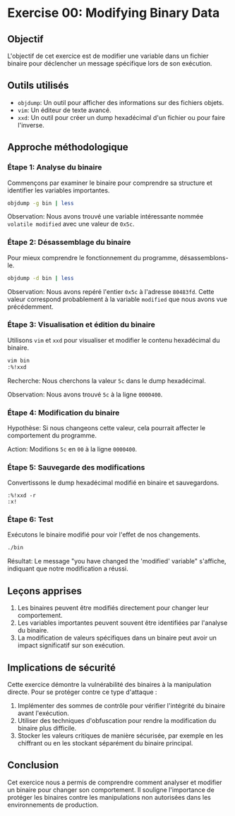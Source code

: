 # Exercise 00: Modifying Binary Data

## Objectif
L'objectif de cet exercice est de modifier une variable dans un fichier binaire pour déclencher un message spécifique lors de son exécution.

## Outils utilisés
- `objdump`: Un outil pour afficher des informations sur des fichiers objets.
- `vim`: Un éditeur de texte avancé.
- `xxd`: Un outil pour créer un dump hexadécimal d'un fichier ou pour faire l'inverse.

## Approche méthodologique

### Étape 1: Analyse du binaire
Commençons par examiner le binaire pour comprendre sa structure et identifier les variables importantes.

```bash
objdump -g bin | less
```

Observation: Nous avons trouvé une variable intéressante nommée `volatile modified` avec une valeur de `0x5c`.

### Étape 2: Désassemblage du binaire
Pour mieux comprendre le fonctionnement du programme, désassemblons-le.

```bash
objdump -d bin | less
```

Observation: Nous avons repéré l'entier `0x5c` à l'adresse `80483fd`. Cette valeur correspond probablement à la variable `modified` que nous avons vue précédemment.

### Étape 3: Visualisation et édition du binaire
Utilisons `vim` et `xxd` pour visualiser et modifier le contenu hexadécimal du binaire.

```bash
vim bin
:%!xxd
```

Recherche: Nous cherchons la valeur `5c` dans le dump hexadécimal.

Observation: Nous avons trouvé `5c` à la ligne `0000400`.

### Étape 4: Modification du binaire
Hypothèse: Si nous changeons cette valeur, cela pourrait affecter le comportement du programme.

Action: Modifions `5c` en `00` à la ligne `0000400`.

### Étape 5: Sauvegarde des modifications
Convertissons le dump hexadécimal modifié en binaire et sauvegardons.

```vim
:%!xxd -r
:x!
```

### Étape 6: Test
Exécutons le binaire modifié pour voir l'effet de nos changements.

```bash
./bin
```

Résultat: Le message "you have changed the 'modified' variable" s'affiche, indiquant que notre modification a réussi.

## Leçons apprises
1. Les binaires peuvent être modifiés directement pour changer leur comportement.
2. Les variables importantes peuvent souvent être identifiées par l'analyse du binaire.
3. La modification de valeurs spécifiques dans un binaire peut avoir un impact significatif sur son exécution.

## Implications de sécurité
Cette exercice démontre la vulnérabilité des binaires à la manipulation directe. Pour se protéger contre ce type d'attaque :

1. Implémenter des sommes de contrôle pour vérifier l'intégrité du binaire avant l'exécution.
2. Utiliser des techniques d'obfuscation pour rendre la modification du binaire plus difficile.
3. Stocker les valeurs critiques de manière sécurisée, par exemple en les chiffrant ou en les stockant séparément du binaire principal.

## Conclusion
Cet exercice nous a permis de comprendre comment analyser et modifier un binaire pour changer son comportement. Il souligne l'importance de protéger les binaires contre les manipulations non autorisées dans les environnements de production.